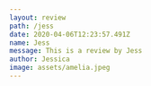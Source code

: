 ```yaml
---
layout: review
path: /jess
date: 2020-04-06T12:23:57.491Z
name: Jess
message: This is a review by Jess
author: Jessica
image: assets/amelia.jpeg
---
```

